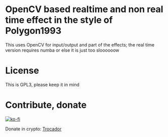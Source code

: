 # OpenCV based realtime and non real time effect in the style of Polygon1993
This uses OpenCV for input/output and part of the effects; the real time version requires numba or else it is just too sloooooow

# License
This is GPL3, please keep it in mind

# Contribute, donate

[![ko-fi](https://ko-fi.com/img/githubbutton_sm.svg)](https://ko-fi.com/G2G758OLF)

Donate in crypto: [Trocador](https://trocador.app/anonpay/?ticker_to=btc&network_to=Mainnet&address=bc1qz7zu52792ypuqf2k20f5f4rjp3m6pulwwklhnd&donation=True&simple_mode=True&name=Franz&bgcolor=)
